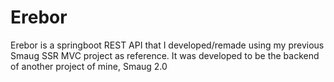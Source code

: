 # Erebor
Erebor is a springboot REST API that I developed/remade using my previous Smaug SSR MVC project as reference. It was developed to be the backend of another project of mine, Smaug 2.0
